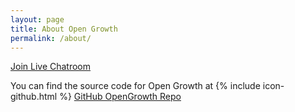 ```yaml
---
layout: page
title: About Open Growth
permalink: /about/
---
```


[Join Live Chatroom](https://goo.gl/forms/FltKTMbS8aduTlcu1)

You can find the source code for Open Growth at
{% include icon-github.html %} [GitHub OpenGrowth Repo](https://github.com/pubnub/open-growth)
